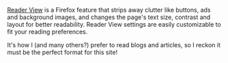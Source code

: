 <p>
<a href="https://support.mozilla.org/en-US/kb/firefox-reader-view-clutter-free-web-pages">Reader View</a> is a Firefox feature that strips away clutter like buttons, ads and background images, and changes the page's text size, contrast and layout for better readability. Reader View settings are easily customizable to fit your reading preferences.
</p>

<p>
It's how I (and many others?) prefer to read blogs and articles, so I reckon it must be the perfect format for this site!
</p>

